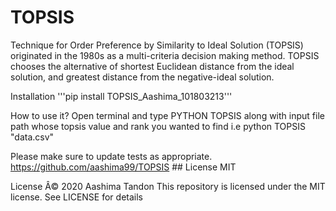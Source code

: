 # TOPSIS
Technique for Order Preference by Similarity to Ideal Solution (TOPSIS) originated in the 1980s as a multi-criteria decision making method. TOPSIS chooses the alternative of shortest Euclidean distance from the ideal solution, and greatest distance from the negative-ideal solution.

Installation
'''pip install TOPSIS_Aashima_101803213'''

How to use it?
Open terminal and type PYTHON TOPSIS along with input file path whose topsis value and rank you wanted to find i.e python TOPSIS "data.csv"

Please make sure to update tests as appropriate. https://github.com/aashima99/TOPSIS ## License MIT

License
Â© 2020 Aashima Tandon This repository is licensed under the MIT license. See LICENSE for details
